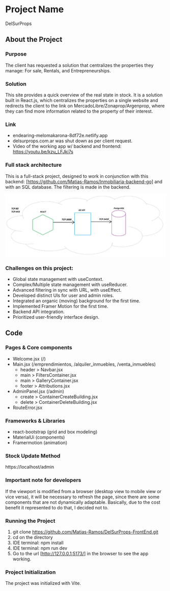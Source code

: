 # Project Name
DelSurProps

## About the Project

### Purpose
The client has requested a solution that centralizes the properties they manage: For sale, Rentals, and Entrepreneurships.

### Solution
This site provides a quick overview of the real state in stock.
It is a solution built in React.js, which centralizes the properties on a single website and redirects the client to the link on MercadoLibre/Zonaprop/Argenprop, where they can find more information related to the property of their interest. 

### Link
- endearing-melomakarona-8df72e.netlify.app
- delsurprops.com.ar was shut down as per client request.
- Video of the working app w/ backend and frontend: https://youtu.be/kzu_LFJki7s

### Full stack architecture
This is a full-stack project, designed to work in conjunction with this backend: [https://github.com/Matias-Ramos/Inmobiliaria-backend-go] and with an SQL database.
The filtering is made in the backend.

![Full stack application diagram](architecture-1.png)

### Challenges on this project:
- Global state management with useContext.
- Complex/Multiple state management with useReducer.
- Advanced filtering in sync with URL, with useEffect.
- Developed distinct UIs for user and admin roles.
- Integrated an organic (moving) background for the first time.
- Implemented Framer Motion for the first time.
- Backend API integration.
- Prioritized user-friendly interface design.


## Code

### Pages & Core components
- Welcome.jsx (/)
- Main.jsx (/emprendimientos, /alquiler_inmuebles, /venta_inmuebles)
  - header > Navbar.jsx
  - main > FiltersContainer.jsx
  - main > GalleryContainer.jsx
  - footer > Attributions.jsx
- AdminPanel.jsx (/admin)
  - create > ContainerCreateBuilding.jsx
  - delete > ContainerDeleteBuilding.jsx
- RouteError.jsx

### Frameworks & Libraries
- react-bootstrap (grid and box modeling)
- MaterialUi (components)
- Framermotion (animation)

### Stock Update Method

https://localhost/admin


### **Important** note for developers
If the viewport is modified from a browser (desktop view to mobile view or vice versa), it will be necessary to refresh the page, since there are some components that are not dynamically adaptable. Basically, due to the cost benefit it represented to do that, I decided not to.

### Running the Project
1. git clone https://github.com/Matias-Ramos/DelSurProps-FrontEnd.git
2. cd on the directory
3. IDE terminal: npm install
4. IDE terminal: npm run dev
5. Go to the url [http://127.0.0.1:5173/] in the browser to see the app working.

### Project Initialization
The project was initialized with Vite.
